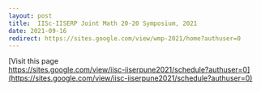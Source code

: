 ```yaml
---
layout: post
title:  IISc-IISERP Joint Math 20-20 Symposium, 2021
date: 2021-09-16
redirect: https://sites.google.com/view/wmp-2021/home?authuser=0
---
```


[Visit this page <br>
https://sites.google.com/view/iisc-iiserpune2021/schedule?authuser=0](https://sites.google.com/view/iisc-iiserpune2021/schedule?authuser=0)